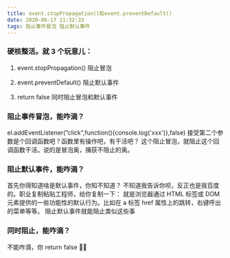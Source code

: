 ```yaml
---
title: event.stopPropagation()和event.preventDefault()
date: 2020-06-17 11:32:33
tags: 阻止事件冒泡 阻止默认事件
---
```


### 硬核整活。就 3 个玩意儿：

1. event.stopPropagation() 阻止冒泡

2. event.preventDefault() 阻止默认事件

3. return false 同时阻止冒泡和默认事件

### 阻止事件冒泡，能咋滴？

el.addEventListener(”click“,function(){console.log('xxx')},false) 接受第二个参数是个回调函数吧？函数里有操作吧，有干活吧？
这个阻止冒泡，就阻止这个回调函数干活。说的是冒泡奥，捕获不阻止的奥。

### 阻止默认事件，能咋滴？

首先你得知道啥是默认事件，你知不知道？
不知道我告诉你呗，反正也是我百度的。职业复制粘贴工程师，给你复制一下：
就是浏览器通过 HTML 标签或 DOM 元素提供的一些功能性的默认行为。比如在 a 标签 href 属性上的跳转，右键呼出的菜单等等。
阻止默认事件就能阻止类似这些事

### 同时阻止，能咋滴？

不能咋滴，你 return false 🐂🍺
